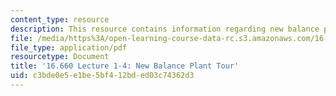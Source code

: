 ```yaml
---
content_type: resource
description: This resource contains information regarding new balance plant tour.
file: /media/https%3A/open-learning-course-data-rc.s3.amazonaws.com/16-660j-introduction-to-lean-six-sigma-methods-january-iap-2012/c3bde0e5e1be5bf412bded03c74362d3_MIT16_660JIAP12_1-4.pdf
file_type: application/pdf
resourcetype: Document
title: '16.660 Lecture 1-4: New Balance Plant Tour'
uid: c3bde0e5-e1be-5bf4-12bd-ed03c74362d3
---
```

